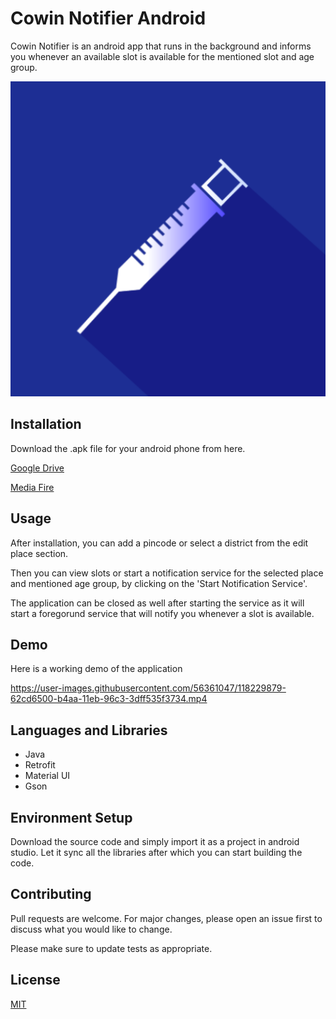 # Cowin Notifier Android

Cowin Notifier is an android app that runs in the background and informs you whenever an available slot is available for the mentioned slot and age group.

![Cowin Notifier Logo](https://github.com/sukritkapil2/Cowin-Notifier-Android/blob/master/app/src/main/ic_launcher_cowin_notifier-playstore.png?raw=true)

## Installation

Download the .apk file for your android phone from here.

[Google Drive](https://drive.google.com/file/d/11pKVg08d-ilzCI8Xjnn7z_VidSVGOK1H/view?fbclid=IwAR3HC07pNP84zIolLENgABhifg-RV8XslrS2iVd996tzwC0Cu4Kj1bXMmOk)

[Media Fire](http://www.mediafire.com/file/if5h59wgok8b0h5/Cowin_Notifier_v1.3.1.apk/file)

## Usage

After installation, you can add a pincode or select a district from the edit place section.

Then you can view slots or start a notification service for the selected place and mentioned age group, by clicking on the 'Start Notification Service'.

The application can be closed as well after starting the service as it will start a foregorund service that will notify you whenever a slot is available.

## Demo

Here is a working demo of the application

https://user-images.githubusercontent.com/56361047/118229879-62cd6500-b4aa-11eb-96c3-3dff535f3734.mp4

## Languages and Libraries

* Java
* Retrofit
* Material UI
* Gson

## Environment Setup

Download the source code and simply import it as a project in android studio.
Let it sync all the libraries after which you can start building the code.

## Contributing

Pull requests are welcome. For major changes, please open an issue first to discuss what you would like to change.

Please make sure to update tests as appropriate.

## License

[MIT](https://choosealicense.com/licenses/mit/)
